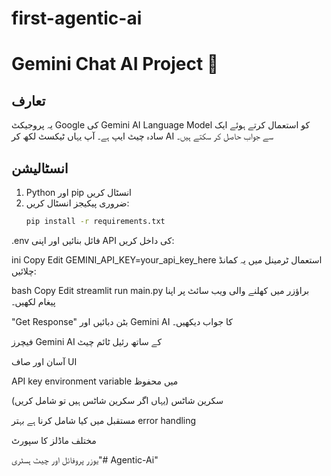 # first-agentic-ai

# Gemini Chat AI Project 🤖

## تعارف  
یہ پروجیکٹ Google کی Gemini AI Language Model کو استعمال کرتے ہوئے ایک سادہ چیٹ ایپ ہے۔ آپ یہاں ٹیکسٹ لکھ کر AI سے جواب حاصل کر سکتے ہیں۔

## انسٹالیشن  
1. Python اور pip انسٹال کریں  
2. ضروری پیکیجز انسٹال کریں:  
   ```bash
   pip install -r requirements.txt
.env فائل بنائیں اور اپنی API کی داخل کریں:

ini
Copy
Edit
GEMINI_API_KEY=your_api_key_here
استعمال
ٹرمینل میں یہ کمانڈ چلائیں:

bash
Copy
Edit
streamlit run main.py
براؤزر میں کھلنے والی ویب سائٹ پر اپنا پیغام لکھیں۔

"Get Response" بٹن دبائیں اور Gemini AI کا جواب دیکھیں۔

فیچرز
Gemini AI کے ساتھ رئیل ٹائم چیٹ

آسان اور صاف UI

API key environment variable میں محفوظ

سکرین شاٹس
(یہاں اگر سکرین شاٹس ہیں تو شامل کریں)

مستقبل میں کیا شامل کرنا ہے
بہتر error handling

مختلف ماڈلز کا سپورٹ

یوزر پروفائل اور چیٹ ہسٹری"# Agentic-Ai" 
